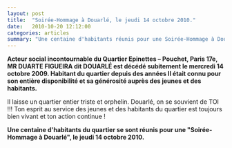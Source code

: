 ```yaml
---
layout: post
title:  "Soirée-Hommage à Douarlé, le jeudi 14 octobre 2010."
date:   2010-10-20 12:12:00
categories: articles
summary: "Une centaine d'habitants réunis pour une Soirée-Hommage à Douarlé"
---
```


**Acteur social incontournable du Quartier Epinettes – Pouchet, Paris 17e, MR DUARTE FIGUEIRA dit DOUARLÉ est décédé subitement le mercredi 14 octobre 2009. Habitant du quartier depuis des années Il était connu pour son entière disponibilité et sa générosité auprès des jeunes et des habitants.**

Il laisse un quartier entier triste et orphelin. Douarlé, on se souvient de TOI !!! Ton esprit au service des jeunes et des habitants du quartier est toujours bien vivant et ton action continue !

**Une centaine d'habitants du quartier se sont réunis pour une "Soirée-Hommage à Douarlé", le jeudi 14 octobre 2010.**

